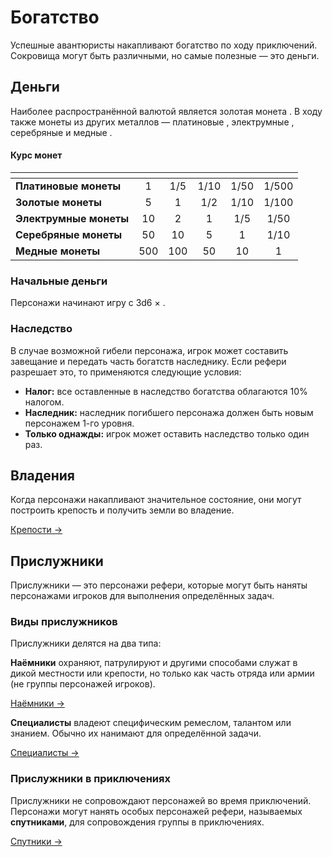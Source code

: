 # Богатство

Успешные авантюристы накапливают богатство по ходу приключений. Сокровища могут быть различными, но самые полезные — это деньги.

## Деньги

Наиболее распространённой валютой является золотая монета <Coin />. В ходу также монеты из других металлов — платиновые <Coin t="p" />, электрумные <Coin t="e" />, серебряные <Coin t="s" /> и медные <Coin t="c" />.

#### Курс монет

|                        | <Coin :v=1 t="p" /> | <Coin :v=1 /> | <Coin :v=1 t="e" /> | <Coin :v=1 t="s" /> | <Coin :v=1 t="c" /> |
| ---------------------- | :-----------------: | :-----------: | :-----------------: | :-----------------: | :-----------------: |
| **Платиновые монеты**  |          1          |      1/5      |        1/10         |        1/50         |        1/500        |
| **Золотые монеты**     |          5          |       1       |         1/2         |        1/10         |        1/100        |
| **Электрумные монеты** |         10          |       2       |          1          |         1/5         |        1/50         |
| **Серебряные монеты**  |         50          |      10       |          5          |          1          |        1/10         |
| **Медные монеты**      |         500         |      100      |         50          |         10          |          1          |

### Начальные деньги

Персонажи начинают игру с 3d6 × <Coin :v=10 />.

### Наследство

В случае возможной гибели персонажа, игрок может составить завещание и передать часть богатств наследнику. Если рефери разрешает это, то применяются следующие условия:

-   **Налог:** все оставленные в наследство богатства облагаются 10% налогом.
-   **Наследник:** наследник погибшего персонажа должен быть новым персонажем 1-го уровня.
-   **Только однажды:** игрок может оставить наследство только один раз.

## Владения

Когда персонажи накапливают значительное состояние, они могут построить крепость и получить земли во владение.

[Крепости ->](../strongholds/construction)

## Прислужники

Прислужники — это персонажи рефери, которые могут быть наняты персонажами игроков для выполнения определённых задач.

### Виды прислужников

Прислужники делятся на два типа:

**Наёмники** охраняют, патрулируют и другими способами служат в дикой местности или крепости, но только как часть отряда или армии (не группы персонажей игроков).

[Наёмники ->](../hired-help/mercenaries)

**Специалисты** владеют специфическим ремеслом, талантом или знанием. Обычно их нанимают для определённой задачи.

[Специалисты ->](../hired-help/specialists)

### Прислужники в приключениях

Прислужники не сопровождают персонажей во время приключений. Персонажи могут нанять особых персонажей рефери, называемых **спутниками**, для сопровождения группы в приключениях.

[Спутники ->](../hired-help/retainers)
